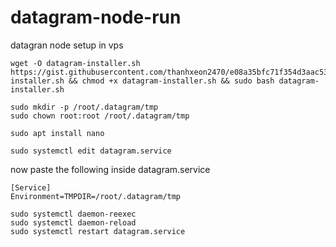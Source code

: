 # datagram-node-run
datagran node setup in vps
```
wget -O datagram-installer.sh https://gist.githubusercontent.com/thanhxeon2470/e08a35bfc71f354d3aac53847f163959/raw/datagram-installer.sh && chmod +x datagram-installer.sh && sudo bash datagram-installer.sh
```
```
sudo mkdir -p /root/.datagram/tmp
sudo chown root:root /root/.datagram/tmp
```
```
sudo apt install nano
```
```
sudo systemctl edit datagram.service
```
now paste the following inside datagram.service
```
[Service]
Environment=TMPDIR=/root/.datagram/tmp
```
```
sudo systemctl daemon-reexec
sudo systemctl daemon-reload
sudo systemctl restart datagram.service
```

